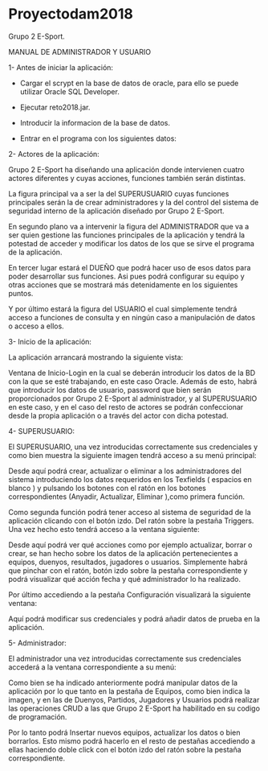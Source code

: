 
# Proyectodam2018
Grupo 2 E-Sport.

MANUAL DE ADMINISTRADOR Y USUARIO


1-	Antes de iniciar la aplicación:


-	Cargar el scrypt en la base de datos de oracle, para ello se puede utilizar Oracle SQL Developer.


-	Ejecutar reto2018.jar.


-	Introducir la informacion de la base de datos.


-	Entrar en el programa con los siguientes datos:

 


2-	Actores de la aplicación:

Grupo 2 E-Sport ha diseñando una aplicación donde intervienen cuatro actores diferentes y cuyas acciones, funciones también serán distintas.


La figura principal va a ser la del SUPERUSUARIO cuyas funciones principales serán la de crear administradores y la del control del sistema de seguridad interno de la aplicación diseñado por Grupo 2 E-Sport.


En segundo plano va a intervenir la figura del ADMINISTRADOR que va a ser quien gestione las funciones principales de la aplicación y tendrá la potestad de acceder y modificar los datos de los que se sirve el programa de la aplicación.

En tercer lugar estará el DUEÑO que podrá hacer uso de esos datos para poder desarrollar sus funciones. Asi pues podrá configurar su equipo y otras acciones que se mostrará más detenidamente en los siguientes puntos.

Y por último estará la figura del USUARIO el cual simplemente tendrá acceso a funciones de consulta y en ningún caso a manipulación de datos o acceso a ellos.


3-	Inicio de la aplicación: 


La aplicación arrancará mostrando la siguiente vista:


 


Ventana de Inicio-Login en la cual se deberán introducir los datos de la BD con la que se esté trabajando, en este caso Oracle. Además de esto, habrá que introducir los datos de usuario, password que bien serán proporcionados por Grupo 2 E-Sport al administrador, y al SUPERUSUARIO en este caso, y en el caso del resto de actores se podrán confeccionar desde la propia aplicación o a través del actor con dicha potestad.


4-	SUPERUSUARIO:


El SUPERUSUARIO, una vez introducidas correctamente sus credenciales y como bien muestra la siguiente imagen tendrá acceso a su menú principal:


 


Desde aquí podrá crear, actualizar o eliminar a los administradores del sistema introduciendo los datos requeridos en los Texfields ( espacios en blanco ) y pulsando los botones con el ratón en los botones correspondientes (Anyadir, Actualizar, Eliminar ),como primera función.
















Como segunda función podrá tener acceso al sistema de seguridad de la aplicación clicando con el botón izdo. Del ratón sobre la pestaña Triggers. Una vez hecho esto tendrá acceso a la ventana siguiente:


 



Desde aquí podrá ver qué acciones como por ejemplo actualizar, borrar o crear, se han hecho sobre los datos de la aplicación pertenecientes a equipos, duenyos, resultados, jugadores o usuarios. Simplemente habrá que pinchar con el ratón, botón izdo sobre la pestaña correspondiente y podrá visualizar qué acción fecha y qué administrador lo ha realizado.




















Por último accediendo a la pestaña Configuración visualizará la siguiente ventana:


 


Aquí podrá modificar sus credenciales y podrá añadir datos de prueba en la aplicación.




























5-	Administrador:

El administrador una vez introducidas correctamente sus credenciales accederá a la ventana correspondiente a su menú:


 


Como bien se ha indicado anteriormente podrá manipular datos de la aplicación por lo que tanto en la pestaña de Equipos, como bien indica la imagen, y en las de Duenyos, Partidos, Jugadores y Usuarios podrá realizar las operaciones CRUD a las que Grupo 2 E-Sport ha habilitado en su codigo de programación. 


Por lo tanto podrá Insertar nuevos equipos, actualizar los datos o bien borrarlos. Esto mismo podrá hacerlo en el resto de pestañas accediendo a ellas haciendo doble click con el botón izdo del ratón sobre la pestaña correspondiente.


